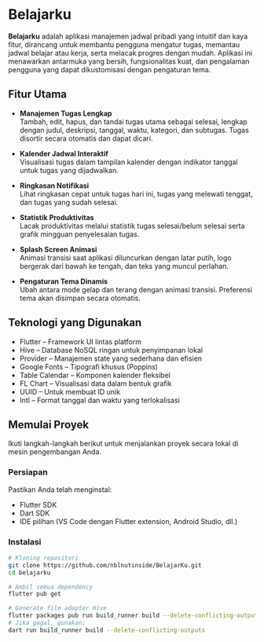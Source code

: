 # Belajarku

**Belajarku** adalah aplikasi manajemen jadwal pribadi yang intuitif dan kaya fitur, dirancang untuk membantu pengguna mengatur tugas, memantau jadwal belajar atau kerja, serta melacak progres dengan mudah. Aplikasi ini menawarkan antarmuka yang bersih, fungsionalitas kuat, dan pengalaman pengguna yang dapat dikustomisasi dengan pengaturan tema.

## Fitur Utama

- **Manajemen Tugas Lengkap**  
  Tambah, edit, hapus, dan tandai tugas utama sebagai selesai, lengkap dengan judul, deskripsi, tanggal, waktu, kategori, dan subtugas. Tugas disortir secara otomatis dan dapat dicari.

- **Kalender Jadwal Interaktif**  
  Visualisasi tugas dalam tampilan kalender dengan indikator tanggal untuk tugas yang dijadwalkan.

- **Ringkasan Notifikasi**  
  Lihat ringkasan cepat untuk tugas hari ini, tugas yang melewati tenggat, dan tugas yang sudah selesai.

- **Statistik Produktivitas**  
  Lacak produktivitas melalui statistik tugas selesai/belum selesai serta grafik mingguan penyelesaian tugas.

- **Splash Screen Animasi**  
  Animasi transisi saat aplikasi diluncurkan dengan latar putih, logo bergerak dari bawah ke tengah, dan teks yang muncul perlahan.

- **Pengaturan Tema Dinamis**  
  Ubah antara mode gelap dan terang dengan animasi transisi. Preferensi tema akan disimpan secara otomatis.

## Teknologi yang Digunakan

- Flutter – Framework UI lintas platform
- Hive – Database NoSQL ringan untuk penyimpanan lokal
- Provider – Manajemen state yang sederhana dan efisien
- Google Fonts – Tipografi khusus (Poppins)
- Table Calendar – Komponen kalender fleksibel
- FL Chart – Visualisasi data dalam bentuk grafik
- UUID – Untuk membuat ID unik
- Intl – Format tanggal dan waktu yang terlokalisasi

## Memulai Proyek

Ikuti langkah-langkah berikut untuk menjalankan proyek secara lokal di mesin pengembangan Anda.

### Persiapan

Pastikan Anda telah menginstal:

- Flutter SDK  
- Dart SDK  
- IDE pilihan (VS Code dengan Flutter extension, Android Studio, dll.)

### Instalasi

```bash
# Kloning repositori
git clone https://github.com/nblnutinside/BelajarKu.git
cd belajarku

# Ambil semua dependency
flutter pub get

# Generate file adapter Hive
flutter packages pub run build_runner build --delete-conflicting-outputs
# Jika gagal, gunakan:
dart run build_runner build --delete-conflicting-outputs
